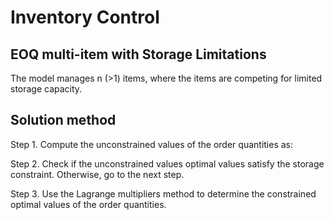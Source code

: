 # Inventory Control

## EOQ multi-item with Storage Limitations

The model manages n (>1) items, where the items are competing for limited storage capacity.


## Solution method
Step 1. Compute the unconstrained values of the order quantities as:

Step 2. Check if the unconstrained values optimal values satisfy the storage constraint. Otherwise, go to the next step.

Step 3. Use the Lagrange multipliers method to determine the constrained optimal values of the order quantities.







